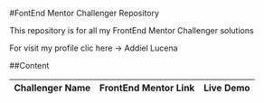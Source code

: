 #FontEnd Mentor Challenger Repository

This repository is for all my FrontEnd Mentor Challenger solutions

For visit my profile clic here -> Addiel Lucena

##Content

| Challenger Name | FrontEnd Mentor Link | Live Demo |
| --- | --- | --- |